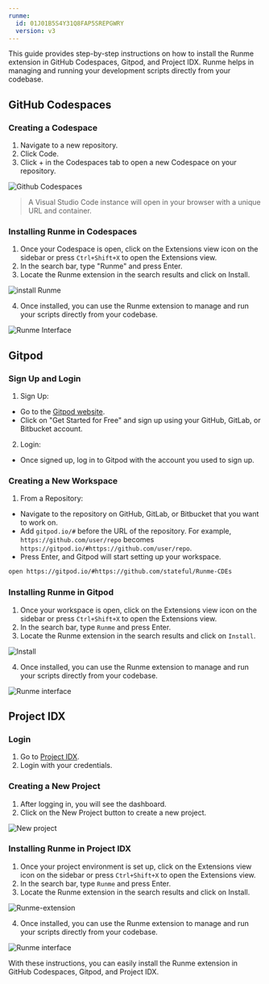 ```yaml
---
runme:
  id: 01J01B5S4Y31Q8FAP5SREPGWRY
  version: v3
---
```


This guide provides step-by-step instructions on how to install the Runme extension in GitHub Codespaces, Gitpod, and Project IDX. Runme helps in managing and running your development scripts directly from your codebase.

## GitHub Codespaces

### Creating a Codespace

1. Navigate to a new repository.
2. Click Code.
3. Click + in the Codespaces tab to open a new Codespace on your repository.

![Github Codespaces](../../static/img/installation-page/runme-github-codespaces.png)

> A Visual Studio Code instance will open in your browser with a unique URL and container.

### Installing Runme in Codespaces

1. Once your Codespace is open, click on the Extensions view icon on the sidebar or press `Ctrl+Shift+X` to open the Extensions view.
2. In the search bar, type "Runme" and press Enter.
3. Locate the Runme extension in the search results and click on Install.

![install Runme](../../static/img/installation-page/runme-codespace-install.png)

4. Once installed, you can use the Runme extension to manage and run your scripts directly from your codebase.

![Runme Interface](../../static/img/installation-page/Runme-interface-codespaces.png)

## Gitpod

### Sign Up and Login

1. Sign Up:

* Go to the [Gitpod website](https://gitpod.io/).
* Click on "Get Started for Free" and sign up using your GitHub, GitLab, or Bitbucket account.

2. Login:

* Once signed up, log in to Gitpod with the account you used to sign up.

### Creating a New Workspace

1. From a Repository:

- Navigate to the repository on GitHub, GitLab, or Bitbucket that you want to work on.
- Add `gitpod.io/#` before the URL of the repository. For example, `https://github.com/user/repo` becomes `https://gitpod.io/#https://github.com/user/repo`.
- Press Enter, and Gitpod will start setting up your workspace.

```sh {"id":"01J01CHB3T1KG1ZV9WT59RKDN2"}
open https://gitpod.io/#https://github.com/stateful/Runme-CDEs
```

### Installing Runme in Gitpod

1. Once your workspace is open, click on the Extensions view icon on the sidebar or press `Ctrl+Shift+X` to open the Extensions view.
2. In the search bar, type `Runme` and press Enter.
3. Locate the Runme extension in the search results and click on `Install`.

![Install](../../static/img/installation-page/runme-gitpod.png)

4. Once installed, you can use the Runme extension to manage and run your scripts directly from your codebase.

![Runme interface](../../static/img/installation-page/runme-gitpod-interface.png)

## Project IDX

### Login

1. Go to [Project IDX](https://idx.dev/).
2. Login with your credentials.

### Creating a New Project

1. After logging in, you will see the dashboard.
2. Click on the New Project button to create a new project.

![New project](../../static/img/installation-page/runme-projectidx-project.png)

### Installing Runme in Project IDX

1. Once your project environment is set up, click on the Extensions view icon on the sidebar or press `Ctrl+Shift+X` to open the Extensions view.
2. In the search bar, type `Runme` and press Enter.
3. Locate the Runme extension in the search results and click on Install.

![Runme-extension](../../static/img/installation-page/Runme-projectidx-extension.png)

4. Once installed, you can use the Runme extension to manage and run your scripts directly from your codebase.

![Runme interface](../../static/img/installation-page/runme-projectidx-interface.png)

With these instructions, you can easily install the Runme extension in GitHub Codespaces, Gitpod, and Project IDX.
